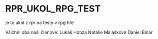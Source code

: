 # RPR_UKOL_RPG_TEST
je to ukol z rpr na testy v rpg hře

Všichni oba naši členové:
Lukáš Hobza
Natálie Malášková
Daniel Binar
